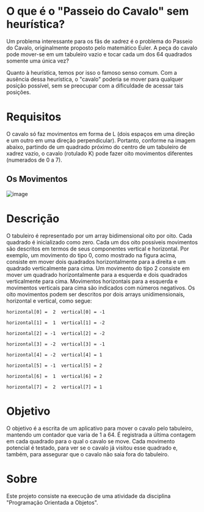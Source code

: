 # O que é o "Passeio do Cavalo" sem heurística?
Um problema interessante para os fãs de xadrez é o problema do Passeio do Cavalo, originalmente proposto pelo matemático Euler. 
A peça do cavalo pode mover-se em um tabuleiro vazio e tocar cada um dos 64 quadrados somente uma única vez?

Quanto à heurística, temos por isso o famoso senso comum. Com a ausência dessa heurística, o "cavalo" poderia se mover para qualquer posição possível, sem se preocupar com a dificuldade de acessar tais posições.

# Requisitos
O cavalo só faz movimentos em forma de L (dois espaços em uma direção e um outro em uma direção perpendicular).
Portanto, conforme na imagem abaixo, partindo de um quadrado próximo do centro de um tabuleiro de xadrez vazio, o cavalo (rotulado K) pode fazer oito movimentos diferentes (numerados de 0 a 7).

## Os Movimentos
![image](https://github.com/andref03/Passeio-Cavalo-Sem-Heuristica/assets/140921456/f4f499bd-abca-4a25-903e-5c37a9b12f15)

# Descrição

O tabuleiro é representado por um array bidimensional oito por oito. Cada quadrado é inicializado como zero. 
Cada um dos oito possíveis movimentos são descritos em termos de seus componentes vertical e horizontal. 
Por exemplo, um movimento do tipo 0, como mostrado na figura acima, consiste em mover dois quadrados horizontalmente para a direita e um quadrado verticalmente para cima.
Um movimento do tipo 2 consiste em mover um quadrado horizontalmente para a esquerda e dois quadrados verticalmente para cima.
Movimentos horizontais para a esquerda e movimentos verticais para cima são indicados com números negativos. 
Os oito movimentos podem ser descritos por dois arrays unidimensionais, horizontal e vertical, como segue:

```horizontal[0] =  2  vertical[0] = -1```

```horizontal[1] =  1  vertical[1] = -2```

```horizontal[2] = -1  vertical[2] = -2```

```horizontal[3] = -2  vertical[3] = -1```

```horizontal[4] = -2  vertical[4] = 1```

```horizontal[5] = -1  vertical[5] = 2```

```horizontal[6] =  1  vertical[6] = 2```

```horizontal[7] =  2  vertical[7] = 1```

# Objetivo 

O objetivo é a escrita de um aplicativo para mover o cavalo pelo tabuleiro, mantendo um contador que varia de 1 a 64.
É registrada a última contagem em cada quadrado para o qual o cavalo se move.
Cada movimento potencial é testado, para ver se o cavalo já visitou esse quadrado e, também, para assegurar que o cavalo não saia fora do tabuleiro.

# Sobre

Este projeto consiste na execução de uma atividade da disciplina "Programação Orientada a Objetos".
